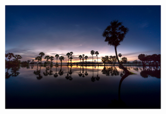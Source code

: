 ### ![Design and Development](https://github.com/Akhilreddyv3/akhilreddyv3/blob/main/pexels-quang-nguyen-vinh-2131614.jpg)


<!--
**akhilreddyv371/akhilreddyv371** is a ✨ _special_ ✨ repository because its `README.md` (this file) appears on your GitHub profile.

Here are some ideas to get you started:

- 🔭 I’m currently working on ...
- 🌱 I’m currently learning ...
- 👯 I’m looking to collaborate on ...
- 🤔 I’m looking for help with ...
- 💬 Ask me about ...
- 📫 How to reach me: ...
- 😄 Pronouns: ...
- ⚡ Fun fact: ...
-->
